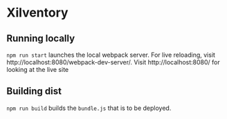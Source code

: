 # Xilventory

## Running locally

`npm run start` launches the local webpack server. For live reloading, visit http://localhost:8080/webpack-dev-server/. Visit http://localhost:8080/ for looking at the live site

## Building dist
`npm run build` builds the `bundle.js` that is to be deployed.